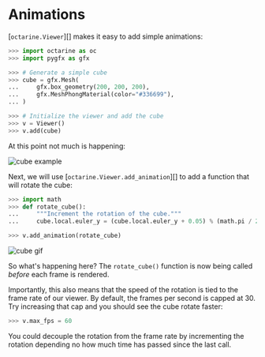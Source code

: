# Animations

[`octarine.Viewer`][] makes it easy to add simple animations:

```python
>>> import octarine as oc
>>> import pygfx as gfx

>>> # Generate a simple cube
>>> cube = gfx.Mesh(
...     gfx.box_geometry(200, 200, 200),
...     gfx.MeshPhongMaterial(color="#336699"),
... )

>>> # Initialize the viewer and add the cube
>>> v = Viewer()
>>> v.add(cube)
```

At this point not much is happening:

![cube example](../_static/cube_example.png)

Next, we will use [`octarine.Viewer.add_animation`][] to add a function
that will rotate the cube:

```python
>>> import math
>>> def rotate_cube():
...     """Increment the rotation of the cube."""
...     cube.local.euler_y = (cube.local.euler_y + 0.05) % (math.pi / 2)

>>> v.add_animation(rotate_cube)
```
![cube gif](../_static/cube_animation.gif)

So what's happening here? The `rotate_cube()` function is now being called _before_
each frame is rendered.

Importantly, this also means that the speed of the
rotation is tied to the frame rate of our viewer. By default, the frames per
second is capped at 30. Try increasing that cap and you should see the
cube rotate faster:

```python
>>> v.max_fps = 60
```

You could decouple the rotation from the frame rate by incrementing the rotation
depending no how much time has passed since the last call.
